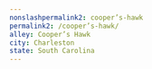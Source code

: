 ```yaml
---
﻿nonslashpermalink2: cooper’s-hawk
permalink2: /cooper’s-hawk/
alley: Cooper’s Hawk
city: Charleston
state: South Carolina
---
```

